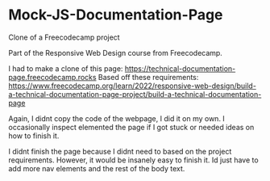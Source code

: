 # Mock-JS-Documentation-Page
Clone of a Freecodecamp project

Part of the Responsive Web Design course from Freecodecamp.

I had to make a clone of this page: https://technical-documentation-page.freecodecamp.rocks
Based off these requirements: https://www.freecodecamp.org/learn/2022/responsive-web-design/build-a-technical-documentation-page-project/build-a-technical-documentation-page

Again, I didnt copy the code of the webpage, I did it on my own. I occasionally inspect elemented the
page if I got stuck or needed ideas on how to finish it.

I didnt finish the page because I didnt need to based on the project requirements. However, it would
be insanely easy to finish it. Id just have to add more nav elements and the rest of the body text.

